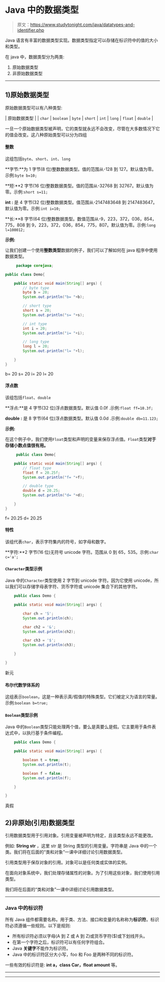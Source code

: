 # Java 中的数据类型

> 原文：<https://www.studytonight.com/java/datatypes-and-identifier.php>

Java 语言有丰富的数据类型实现。数据类型指定可以存储在标识符中的值的大小和类型。

在 java 中，数据类型分为两类:

1.  原始数据类型
2.  非原始数据类型

* * *

## 1)原始数据类型

原始数据类型可以有八种类型:

| 原始数据类型 |
| `char` | `boolean` | `byte` | `short` | `int` | `long` | `float` | `double` |

一旦一个原始数据类型被声明，它的类型就永远不会改变，尽管在大多数情况下它的值会改变。这八种原始类型可以分为四组

#### 整数

这组包括`byte`、`short`、`int`、`long`

**字节:**为 1 字节(8 位)整数数据类型。值的范围从-128 到 127。默认值为零。示例:`byte b=10;`

**短:**2 字节(16 位)整数数据类型。值的范围从-32768 到 32767。默认值为零。示例:`short s=11;`

**int :** 是 4 字节(32 位)整数数据类型。值范围从-2147483648 到 2147483647。默认值为零。示例:`int i=10;`

**长:**8 字节(64 位)整数数据类型。数值范围从-9，223，372，036，854，775，808 到 9，223，372，036，854，775，807。默认值为零。示例:`long l=100012;`

**示例:**

让我们创建一个使用**整数类型**数据的例子，我们可以了解如何在 java 程序中使用数据类型。

```java
	 package corejava;

public class Demo{      

    public static void main(String[] args) {
    	// byte type
    	byte b = 20;
    	System.out.println("b= "+b);

    	// short type
    	short s = 20;
    	System.out.println("s= "+s);

    	// int type
    	int i = 20;
    	System.out.println("i= "+i);

    	// long type
    	long l = 20;
    	System.out.println("l= "+l);

    }  
} 

```

b= 20 s= 20 i= 20 l= 20

#### 浮点数

该组包括`float`、`double`

**浮点:**是 4 字节(32 位)浮点数据类型。默认值 0.0f .示例:`float ff=10.3f;`

**double :** 是 8 字节(64 位)浮点数据类型。默认值 0.0d .示例:`double db=11.123;`

**示例:**

在这个例子中，我们使用`Float`类型和声明的变量来保存浮点值。`Float`类型**对于存储小数点值很有用。**

```java
	 public class Demo{      

    public static void main(String[] args) {
    	// float type
    	float f = 20.25f;
    	System.out.println("f= "+f);

    	// double type
    	double d = 20.25;
    	System.out.println("d= "+d);

    }  
} 

```

f= 20.25 d= 20.25

#### 特性

该组代表`char`，表示字符集内的符号，如字母和数字。

**字符:**2 字节(16 位)无符号 unicode 字符。范围从 0 到 65，535。示例:`char c='a';`

#### `Character`类型示例

Java 中的`Character`类型使用 2 字节到 unicode 字符。因为它使用 unicode，所以我们可以存储字母表字符、货币字符或 unicode 集合下的其他字符。

```java
    public class Demo {

    public static void main(String[] args) {

        char ch = 'S';
        System.out.println(ch);

        char ch2 = '&';
        System.out.println(ch2);

        char ch3 = '$';
        System.out.println(ch3);

    }

} 

```

新元

#### 布尔代数学体系的

这组表示`boolean`，这是一种表示真/假值的特殊类型。它们被定义为语言的常量。示例:`boolean b=true;`

#### `Boolean`类型示例

Java 中的`Boolean`类型只能处理两个值，要么是真要么是假。它主要用于条件表达式中，以执行基于条件编程。

```java
    public class Demo {

    public static void main(String[] args) {

        boolean t = true;
        System.out.println(t);

        boolean f = false;
        System.out.println(f);

    }

} 

```

真假

## 2)非原始(引用)数据类型

引用数据类型用于引用对象。引用变量被声明为特定，且该类型永远不能更改。

例如: **String str** ，这里 str 是 String 类型的引用变量。字符串是 Java 中的一个类。我们将在后面的“类和对象”一课中详细讨论引用数据类型。

引用类型用于保存对象的引用。对象可以是任何类或实体的实例。

在面向对象系统中，我们处理存储属性的对象。为了引用这些对象，我们使用引用类型。

我们将在后面的“类和对象”一课中详细讨论引用数据类型。

* * *

### Java 中的标识符

所有 Java 组件都需要名称。用于类、方法、接口和变量的名称称为**标识符**。标识符必须遵循一些规则。以下是规则:

*   所有标识符必须以字母(A 到 Z 或 A 到 Z)或货币字符($)或下划线开头。
*   在第一个字符之后，标识符可以有任何字符组合。
*   Java **关键字**不能作为标识符。
*   Java 中的标识符区分大小写，foo 和 Foo 是两种不同的标识符。

一些有效的标识符是: **int a，class Car，float amount** 等。

* * *

* * *